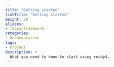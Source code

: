```yaml
---
title: "Getting started"
linkTitle: "Getting started"
weight: 20
aliases:
- /docs/framework
categories: 
- Documentation
tags:
- Project
description: >
  What you need to know to start using ready4.
---
```


